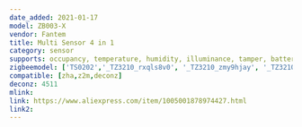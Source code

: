 ```yaml
---
date_added: 2021-01-17
model: ZB003-X
vendor: Fantem
title: Multi Sensor 4 in 1
category: sensor
supports: occupancy, temperature, humidity, illuminance, tamper, batterypct
zigbeemodel: ['TS0202','_TZ3210_rxqls8v0', '_TZ3210_zmy9hjay', '_TZ3210_wuhzzfqg']
compatible: [zha,z2m,deconz]
deconz: 4511
mlink: 
link: https://www.aliexpress.com/item/1005001878974427.html
link2: 
---
```

